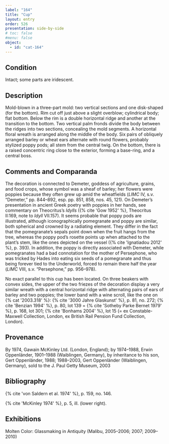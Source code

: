 ```yaml
---
label: "164"
title: "Cup"
layout: entry
order: 526
presentation: side-by-side
# toc: false
#menu: false 
object:
  - id: "cat-164"
---
```


## Condition

Intact; some parts are iridescent.

## Description

Mold-blown in a three-part mold: two vertical sections and one disk-shaped (for the bottom). Rim cut off just above a slight overblow; cylindrical body; flat bottom. Below the rim is a double horizontal ridge and another at the transition to the bottom. Two vertical palm fronds divide the body between the ridges into two sections, concealing the mold segments. A horizontal floral wreath is arranged along the middle of the body. Six pairs of obliquely arranged barley or wheat ears alternate with round flowers, probably stylized poppy pods; all stem from the central twig. On the bottom, there is a raised concentric ring close to the exterior, forming a base-ring, and a central boss.

## Comments and Comparanda

The decoration is connected to Demeter, goddess of agriculture, grains, and food crops, whose symbol was a sheaf of barley; her flowers were poppies because they often grew up amid the wheatfields (*LIMC* IV, s.v. “Demeter,” pp. 844–892, esp. pp. 851, 858, nos. 45, 121). On Demeter’s presentation in ancient Greek poetry with poppies in her hands, see commentary on Theocritus’s *Idylls* ({% cite 'Gow 1952' %}, Theocritus II:169, note to *Idyll* VII.157). It seems probable that poppy pods are illustrated, although iconographically pomegranate and poppy are similar, both spherical and crowned by a radiating element. They differ in the fact that the pomegranate’s sepals point down when the fruit hangs from the tree, whereas the poppy pod’s rosette points up when attached to the plant’s stem, like the ones depicted on the vessel ({% cite 'Ignatiadou 2012' %}, p. 393). In addition, the poppy is directly associated with Demeter, while pomegranates had a bad connotation for the mother of Persephone, who was tricked by Hades into eating six seeds of a pomegranate and thus being forever tied to the Underworld, forced to remain there half the year (*LIMC* VIII, s.v. “Persephone,” pp. 956–978).

No exact parallel to this cup has been located. On three beakers with convex sides, the upper of the two friezes of the decoration display a very similar wreath with a central horizontal ridge with alternating pairs of ears of barley and two poppies; the lower band with a wine scroll, like the one on {% cat '2003.318' %}: {% cite '3000 Jahre Glaskunst' %}, p. 81, no. 272; {% cite 'Benzian 1994' %}, p. 80, lot 139 = {% cite 'Sotheby Parke Bernet 1979' %}, p. 168, lot 301; {% cite 'Bonhams 2004' %}, lot 15 (= ex Constable-Maxwell Collection, London, ex British Rail Pension Fund Collection, London).

## Provenance

By 1974, Gawain McKinley Ltd. (London, England); by 1974–1988, Erwin Oppenländer, 1901–1988 (Waiblingen, Germany), by inheritance to his son, Gert Oppenländer, 1988; 1988–2003, Gert Oppenländer (Waiblingen, Germany), sold to the J. Paul Getty Museum, 2003

## Bibliography

{% cite 'von Saldern et al. 1974' %}, p. 159, no. 146.

{% cite 'McKinley 1974' %}, p. 5, ill. (lower right).

## Exhibitions

Molten Color: Glassmaking in Antiquity (Malibu, 2005–2006; 2007; 2009–2010)